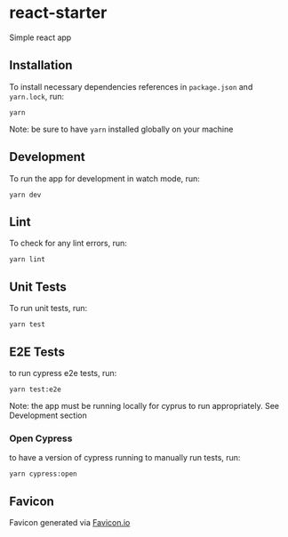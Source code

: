 # react-starter

Simple react app

## Installation

To install necessary dependencies references in `package.json` and `yarn.lock`, run:

```
yarn
```

Note: be sure to have `yarn` installed globally on your machine

## Development

To run the app for development in watch mode, run:

```
yarn dev
```

## Lint

To check for any lint errors, run:

```
yarn lint
```

## Unit Tests

To run unit tests, run:

```
yarn test
```

## E2E Tests

to run cypress e2e tests, run:

```
yarn test:e2e
```

Note: the app must be running locally for cyprus to run appropriately. See Development section

### Open Cypress

to have a version of cypress running to manually run tests, run:

```
yarn cypress:open
```

## Favicon

Favicon generated via [Favicon.io](https://favicon.io)
